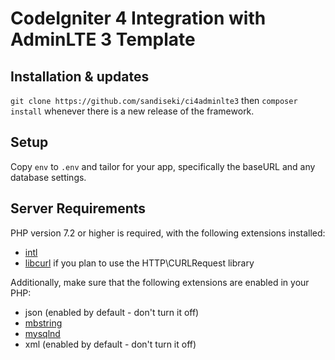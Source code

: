 # CodeIgniter 4 Integration with AdminLTE 3 Template

## Installation & updates

`git clone https://github.com/sandiseki/ci4adminlte3` then `composer install` whenever
there is a new release of the framework.

## Setup

Copy `env` to `.env` and tailor for your app, specifically the baseURL
and any database settings.

## Server Requirements

PHP version 7.2 or higher is required, with the following extensions installed: 

- [intl](http://php.net/manual/en/intl.requirements.php)
- [libcurl](http://php.net/manual/en/curl.requirements.php) if you plan to use the HTTP\CURLRequest library

Additionally, make sure that the following extensions are enabled in your PHP:

- json (enabled by default - don't turn it off)
- [mbstring](http://php.net/manual/en/mbstring.installation.php)
- [mysqlnd](http://php.net/manual/en/mysqlnd.install.php)
- xml (enabled by default - don't turn it off)
